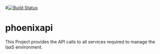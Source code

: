 #[![Build Status](https://travis-ci.org/imdadareeph/phoenixapi.svg?branch=master)](https://travis-ci.org/imdadareeph/phoenixapi.svg?branch=master)

# phoenixapi
This Project provides the API calls to all services required to manage the IaaS environment.

